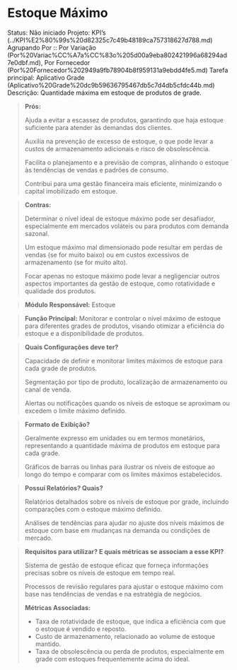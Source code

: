 # Estoque Máximo

Status: Não iniciado
Projeto: KPI’s (../KPI%E2%80%99s%20d82325c7c49b48189ca757318627d788.md)
Agrupando Por :: Por Variação (Por%20Variac%CC%A7a%CC%83o%205d00a9eba802421996a68294ad7e0dbf.md), Por Fornecedor (Por%20Fornecedor%202949a9fb78904b8f959131a9ebdd4fe5.md)
Tarefa principal: Aplicativo Grade (Aplicativo%20Grade%20dc9b59636795467db5c7d4db5cfdc44b.md)
Descrição: Quantidade máxima em estoque de produtos de grade.

> **Prós:**
> 
> 
> Ajuda a evitar a escassez de produtos, garantindo que haja estoque suficiente para atender às demandas dos clientes.
> 
> Auxilia na prevenção de excesso de estoque, o que pode levar a custos de armazenamento adicionais e risco de obsolescência.
> 
> Facilita o planejamento e a previsão de compras, alinhando o estoque às tendências de vendas e padrões de consumo.
> 
> Contribui para uma gestão financeira mais eficiente, minimizando o capital imobilizado em estoque.
> 

> **Contras:**
> 
> 
> Determinar o nível ideal de estoque máximo pode ser desafiador, especialmente em mercados voláteis ou para produtos com demanda sazonal.
> 
> Um estoque máximo mal dimensionado pode resultar em perdas de vendas (se for muito baixo) ou em custos excessivos de armazenamento (se for muito alto).
> 
> Focar apenas no estoque máximo pode levar a negligenciar outros aspectos importantes da gestão de estoque, como rotatividade e qualidade dos produtos.
> 

> **Módulo Responsável:**
Estoque
> 

> **Função Principal:**
Monitorar e controlar o nível máximo de estoque para diferentes grades de produtos, visando otimizar a eficiência do estoque e a disponibilidade de produtos.
> 

> **Quais Configurações deve ter?**
> 
> 
> Capacidade de definir e monitorar limites máximos de estoque para cada grade de produtos.
> 
> Segmentação por tipo de produto, localização de armazenamento ou canal de venda.
> 
> Alertas ou notificações quando os níveis de estoque se aproximam ou excedem o limite máximo definido.
> 

> **Formato de Exibição?**
> 
> 
> Geralmente expresso em unidades ou em termos monetários, representando a quantidade máxima de produtos em estoque para cada grade.
> 
> Gráficos de barras ou linhas para ilustrar os níveis de estoque ao longo do tempo e comparar com os limites máximos estabelecidos.
> 

> **Possuí Relatórios? Quais?**
> 
> 
> Relatórios detalhados sobre os níveis de estoque por grade, incluindo comparações com o estoque máximo definido.
> 
> Análises de tendências para ajudar no ajuste dos níveis máximos de estoque com base em mudanças na demanda ou condições de mercado.
> 

> **Requisitos para utilizar? E quais métricas se associam a esse KPI?**
> 
> 
> Sistema de gestão de estoque eficaz que forneça informações precisas sobre os níveis de estoque em tempo real.
> 
> Processos de revisão regulares para ajustar o estoque máximo com base nas tendências de vendas e na estratégia de negócios.
> 
> **Métricas Associadas:**
> 
> - Taxa de rotatividade de estoque, que indica a eficiência com que o estoque é vendido e reposto.
> - Custo de armazenamento, relacionado ao volume de estoque mantido.
> - Taxa de obsolescência ou perda de produtos, especialmente em grade com estoques frequentemente acima do ideal.